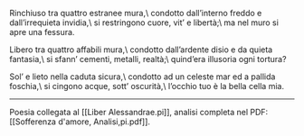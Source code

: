 Rinchiuso tra quattro estranee mura,\\
condotto dall’interno freddo e dall’irrequieta invidia,\\
si restringono cuore, vit’ e libertà;\\
ma nel muro si apre una fessura.

Libero tra quattro affabili mura,\\
condotto dall’ardente disio e da quieta fantasia,\\
si sfann’ cementi, metalli, realtà;\\
quind’era illusoria ogni tortura?  

Sol’ e lieto nella caduta sicura,\\
condotto ad un celeste mar ed a pallida foschia,\\
si cingono acque, sott’ oscurità,\\
l’occhio tuo è la bella cella mia.

---
Poesia collegata al [[Liber Alessandrae.pi]], analisi completa nel PDF: [[Sofferenza d'amore, Analisi,pi.pdf]].
